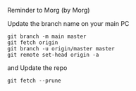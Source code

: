 Reminder to Morg (by Morg)

Update the branch name on your main PC

```Shell
git branch -m main master
git fetch origin
git branch -u origin/master master
git remote set-head origin -a
```

and Update the repo
```Shell
git fetch --prune
```